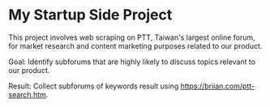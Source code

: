 # My Startup Side Project


This project involves web scraping on PTT, Taiwan's largest online forum, for market research and content marketing purposes related to our product. 

Goal: Identify subforums that are highly likely to discuss topics relevant to our product. 

Result: Collect subforums of keywords result using https://briian.com/ptt-search.htm.